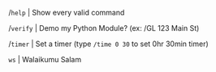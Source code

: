 /`help` 	| Show every valid command

/`verify` 	| Demo my Python Module? (ex: /GL 123 Main St)

/`timer` 	| Set a timer (type `/time 0 30` to set 0hr 30min timer)

`ws` 		| Walaikumu Salam

